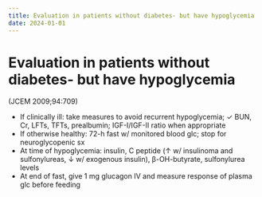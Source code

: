 ```yaml
---
title: Evaluation in patients without diabetes- but have hypoglycemia
date: 2024-01-01
---
```

# Evaluation in patients without diabetes- but have hypoglycemia


(JCEM 2009;94:709)
* If clinically ill: take measures to avoid recurrent hypoglycemia; ✓ BUN, Cr, LFTs, TFTs, prealbumin; IGF-I/IGF-II ratio when appropriate
* If otherwise healthy: 72-h fast w/ monitored blood glc; stop for neuroglycopenic sx
* At time of hypoglycemia: insulin, C peptide (↑ w/ insulinoma and sulfonylureas, ↓ w/ exogenous insulin), β-OH-butyrate, sulfonylurea levels
* At end of fast, give 1 mg glucagon IV and measure response of plasma glc before feeding
